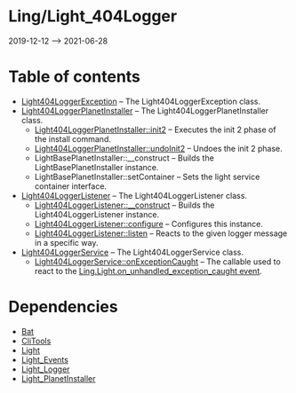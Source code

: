 Ling/Light_404Logger
================
2019-12-12 --> 2021-06-28




Table of contents
===========

- [Light404LoggerException](https://github.com/lingtalfi/Light_404Logger/blob/master/doc/api/Ling/Light_404Logger/Exception/Light404LoggerException.md) &ndash; The Light404LoggerException class.
- [Light404LoggerPlanetInstaller](https://github.com/lingtalfi/Light_404Logger/blob/master/doc/api/Ling/Light_404Logger/Light_PlanetInstaller/Light404LoggerPlanetInstaller.md) &ndash; The Light404LoggerPlanetInstaller class.
    - [Light404LoggerPlanetInstaller::init2](https://github.com/lingtalfi/Light_404Logger/blob/master/doc/api/Ling/Light_404Logger/Light_PlanetInstaller/Light404LoggerPlanetInstaller/init2.md) &ndash; Executes the init 2 phase of the install command.
    - [Light404LoggerPlanetInstaller::undoInit2](https://github.com/lingtalfi/Light_404Logger/blob/master/doc/api/Ling/Light_404Logger/Light_PlanetInstaller/Light404LoggerPlanetInstaller/undoInit2.md) &ndash; Undoes the init 2 phase.
    - LightBasePlanetInstaller::__construct &ndash; Builds the LightBasePlanetInstaller instance.
    - LightBasePlanetInstaller::setContainer &ndash; Sets the light service container interface.
- [Light404LoggerListener](https://github.com/lingtalfi/Light_404Logger/blob/master/doc/api/Ling/Light_404Logger/Logger/Light404LoggerListener.md) &ndash; The Light404LoggerListener class.
    - [Light404LoggerListener::__construct](https://github.com/lingtalfi/Light_404Logger/blob/master/doc/api/Ling/Light_404Logger/Logger/Light404LoggerListener/__construct.md) &ndash; Builds the Light404LoggerListener instance.
    - [Light404LoggerListener::configure](https://github.com/lingtalfi/Light_404Logger/blob/master/doc/api/Ling/Light_404Logger/Logger/Light404LoggerListener/configure.md) &ndash; Configures this instance.
    - [Light404LoggerListener::listen](https://github.com/lingtalfi/Light_404Logger/blob/master/doc/api/Ling/Light_404Logger/Logger/Light404LoggerListener/listen.md) &ndash; Reacts to the given logger message in a specific way.
- [Light404LoggerService](https://github.com/lingtalfi/Light_404Logger/blob/master/doc/api/Ling/Light_404Logger/Service/Light404LoggerService.md) &ndash; The Light404LoggerService class.
    - [Light404LoggerService::onExceptionCaught](https://github.com/lingtalfi/Light_404Logger/blob/master/doc/api/Ling/Light_404Logger/Service/Light404LoggerService/onExceptionCaught.md) &ndash; The callable used to react to the [Ling.Light.on_unhandled_exception_caught event](https://github.com/lingtalfi/Light/blob/master/personal/mydoc/pages/events.md).


Dependencies
============
- [Bat](https://github.com/lingtalfi/Bat)
- [CliTools](https://github.com/lingtalfi/CliTools)
- [Light](https://github.com/lingtalfi/Light)
- [Light_Events](https://github.com/lingtalfi/Light_Events)
- [Light_Logger](https://github.com/lingtalfi/Light_Logger)
- [Light_PlanetInstaller](https://github.com/lingtalfi/Light_PlanetInstaller)


